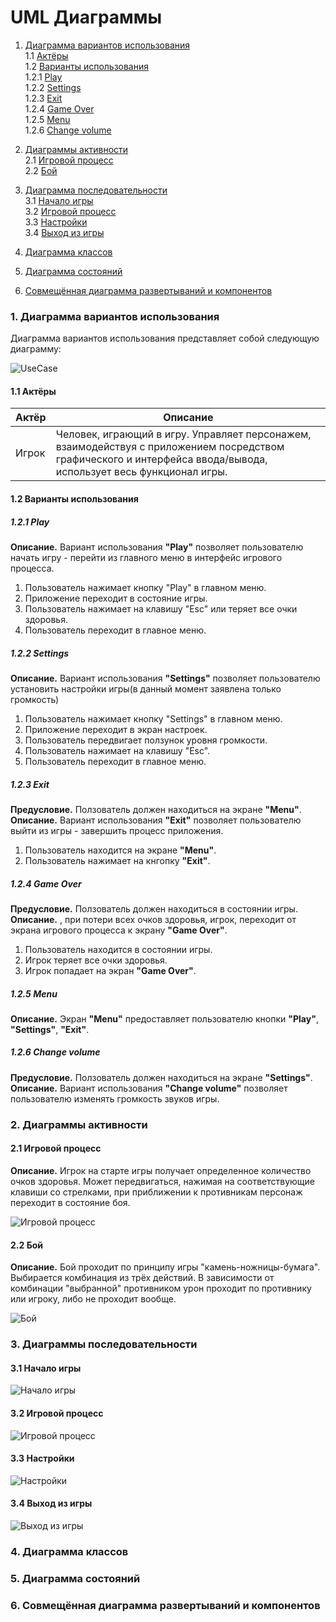 # UML Диаграммы
1. [Диаграмма вариантов использования](#1)<br>
1.1 [Актёры](#1.1)<br>
1.2 [Варианты использования](#1.2)<br>
1.2.1 [Play](#1.2.1)<br>
1.2.2 [Settings](#1.2.2)<br>
1.2.3 [Exit](#1.2.3)<br>
1.2.4 [Game Over](#1.2.4)<br>
1.2.5 [Menu](#1.2.5)<br>
1.2.6 [Change volume](#1.2.6)<br>

2. [Диаграммы активности](#2)<br>
2.1 [Игровой процесс](#2.1)<br>
2.2 [Бой](#2.2)<br>

3. [Диаграмма последовательности](#3)  
3.1 [Начало игры](#3.1)<br>
3.2 [Игровой процесс](#3.2)<br>
3.3 [Настройки](#3.3)<br>
3.4 [Выход из игры](#3.4)<br>

4. [Диаграмма классов](#4) 

5. [Диаграмма состояний](#5) 

6. [Совмещённая диаграмма развертываний и компонентов](#6) 

<a name="1"/>

### 1. Диаграмма вариантов использования 
Диаграмма вариантов использования представляет собой следующую диаграмму:

![UseCase](https://github.com/Tsaryok/tritpo-project-WildPixel/blob/master/Диаграммы/Use%20Case/UseCase.PNG?raw=true)

<a name="1.1"/>

#### 1.1 Актёры
Актёр | Описание
--- | ---
Игрок|Человек, играющий в игру. Управляет персонажем, взаимодействуя с приложением посредством графического и интерфейса ввода/вывода, использует весь функционал игры.

<a name="1.2"/>

#### 1.2 Варианты использования

<a name="1.2.1"/>

##### 1.2.1 Play
**Описание.** Вариант использования **"Play"** позволяет пользователю начать игру - перейти из главного меню в интерфейс игрового процесса.

1. Пользователь нажимает кнопку "Play" в главном меню.
2. Приложение переходит в состояние игры.
3. Пользователь нажимает на клавишу "Esc" или теряет все очки здоровья.
4. Пользователь переходит в главное меню.

<a name="1.2.2"/>

##### 1.2.2 Settings
**Описание.** Вариант использования **"Settings"** позволяет пользователю установить настройки игры(в данный момент заявлена только громкость)

1. Пользователь нажимает кнопку "Settings" в главном меню.
2. Приложение переходит в экран настроек.
3. Пользователь передвигает ползунок уровня громкости.
4. Пользователь нажимает на клавишу "Esc".
5. Пользователь переходит в главное меню.

<a name="1.2.3"/>

##### 1.2.3 Exit
**Предусловие.** Ползователь должен находиться на экране **"Menu"**.
**Описание.** Вариант использования **"Exit"** позволяет пользователю выйти из игры - завершить процесс приложения.

1. Пользователь находится на экране **"Menu"**.
2. Пользователь нажимает на кнгопку **"Exit"**.

<a name="1.2.4"/>

##### 1.2.4 Game Over
**Предусловие.** Ползователь должен находиться в состоянии игры.
**Описание.** , при потери всех очков здоровья, игрок, переходит от экрана игрового процесса к экрану **"Game Over"**.

1. Пользователь находится в состоянии игры.
2. Игрок теряет все очки здоровья.
3. Игрок попадает на экран **"Game Over"**.

<a name="1.2.5"/>

##### 1.2.5 Menu
**Описание.** Экран **"Menu"** предоставляет пользователю кнопки **"Play"**, **"Settings"**, **"Exit"**.

<a name="1.2.6"/>

##### 1.2.6 Change volume
**Предусловие.** Ползователь должен находиться на экране **"Settings"**.
**Описание.** Вариант использования **"Change volume"** позволяет пользователю изменять громкость звуков игры.

### 2. Диаграммы активности

<a name="2.1"/>

#### 2.1 Игровой процесс
**Описание.** Игрок на старте игры получает определенное количество очков здоровья. Может передвигаться, нажимая на соответствующие клавиши со стрелками, при приближении к противникам персонаж переходит в состояние боя. 

![Игровой процесс](https://github.com/Tsaryok/tritpo-project-WildPixel/blob/master/Диаграммы/Activity/ActivityGameProcess.PNG?raw=true)

<a name="2.2"/>

#### 2.2 Бой
**Описание.** Бой проходит по принципу игры "камень-ножницы-бумага". Выбирается комбинация из трёх действий. В зависимости от комбинации "выбранной" противником урон проходит по противнику или игроку, либо не проходит вообще.

![Бой](https://github.com/Tsaryok/tritpo-project-WildPixel/blob/master/Диаграммы/Activity/ActivityBattle.PNG?raw=true)

<a name="3"/>

### 3. Диаграммы последовательности

<a name="3.1"/>

#### 3.1 Начало игры

![Начало игры](https://github.com/Tsaryok/tritpo-project-WildPixel/blob/master/Диаграммы/Sequence/SequenceStartGame.PNG?raw=true)

<a name="3.2"/>

#### 3.2 Игровой процесс

![Игровой процесс](https://github.com/Tsaryok/tritpo-project-WildPixel/blob/master/Диаграммы/Sequence/SequenceGameProcess.PNG?raw=true)

<a name="3.3"/>

#### 3.3 Настройки

![Настройки](https://github.com/Tsaryok/tritpo-project-WildPixel/blob/master/Диаграммы/Sequence/SequenceSettings.PNG?raw=true)

<a name="3.4"/>

#### 3.4 Выход из игры

![Выход из игры](https://github.com/Tsaryok/tritpo-project-WildPixel/blob/master/Диаграммы/Sequence/SequenceExitGame.PNG?raw=true)

<a name="4"/>

### 4. Диаграмма классов

<a name="5"/>

### 5. Диаграмма состояний

<a name="6"/>

### 6. Совмещённая диаграмма развертываний и компонентов
